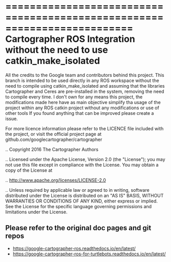 =========================================================================
Cartographer ROS Integration without the need to use catkin_make_isolated
=========================================================================


All the credits to the Google team and contributors behind this project.
This branch is intended to be used directly in any ROS workspace without 
the need to compile using catkin_make_isolated and assuming that the 
libraries Cartographer and Ceres are pre-installed in the system, removing
the need to compile every time.
I don't own for any means this project, the modifications made here have as main objective simplify 
tha usage of the project within any ROS catkin project without any modifications or use of other tools
If you found anything that can be improved please create a issue. 

For more licence information please refer to the LICENCE file included with the project, or visit
the official project page at github.com/googlecartographer/cartographer

.. Copyright 2016 The Cartographer Authors

.. Licensed under the Apache License, Version 2.0 (the "License");
   you may not use this file except in compliance with the License.
   You may obtain a copy of the License at

..      http://www.apache.org/licenses/LICENSE-2.0

.. Unless required by applicable law or agreed to in writing, software
   distributed under the License is distributed on an "AS IS" BASIS,
   WITHOUT WARRANTIES OR CONDITIONS OF ANY KIND, either express or implied.
   See the License for the specific language governing permissions and
   limitations under the License.

## Please refer to the original doc pages and git repos

- https://google-cartographer-ros.readthedocs.io/en/latest/
- https://google-cartographer-ros-for-turtlebots.readthedocs.io/en/latest/


